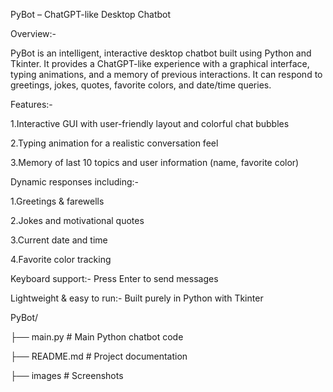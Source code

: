 PyBot – ChatGPT-like Desktop Chatbot

Overview:-

PyBot is an intelligent, interactive desktop chatbot built using Python and Tkinter. It provides a ChatGPT-like experience with a graphical interface, typing animations, and a memory of previous interactions. It can respond to greetings, jokes, quotes, favorite colors, and date/time queries.

Features:-

1.Interactive GUI with user-friendly layout and colorful chat bubbles

2.Typing animation for a realistic conversation feel

3.Memory of last 10 topics and user information (name, favorite color)

Dynamic responses including:-

1.Greetings & farewells

2.Jokes and motivational quotes

3.Current date and time

4.Favorite color tracking

Keyboard support:- Press Enter to send messages

Lightweight & easy to run:- Built purely in Python with Tkinter

PyBot/

├── main.py          # Main Python chatbot code

├── README.md        # Project documentation

├── images           # Screenshots 





 
